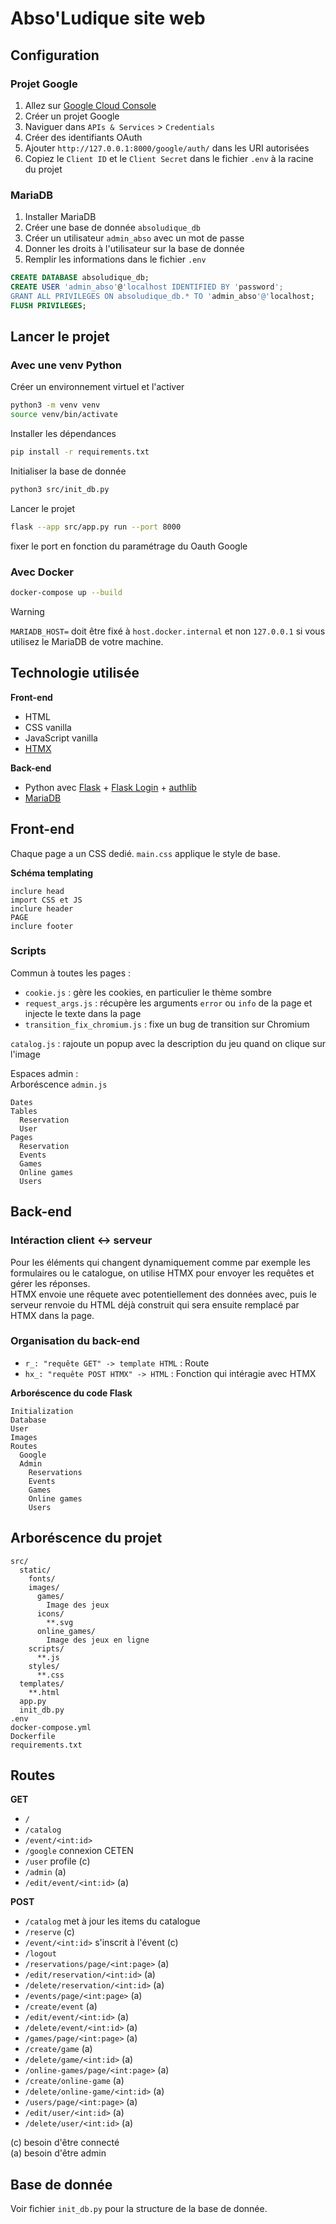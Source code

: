 # Abso'Ludique site web


## Configuration

### Projet Google

1. Allez sur [Google Cloud Console](https://console.cloud.google.com/)
2. Créer un projet Google
3. Naviguer dans `APIs & Services` > `Credentials`
4. Créer des identifiants OAuth
5. Ajouter `http://127.0.0.1:8000/google/auth/` dans les URI autorisées
6. Copiez le `Client ID` et le `Client Secret` dans le fichier `.env` à la racine du projet

### MariaDB

1. Installer MariaDB
2. Créer une base de donnée `absoludique_db`
3. Créer un utilisateur `admin_abso` avec un mot de passe
4. Donner les droits à l'utilisateur sur la base de donnée
5. Remplir les informations dans le fichier `.env`

```sql
CREATE DATABASE absoludique_db;
CREATE USER 'admin_abso'@'localhost IDENTIFIED BY 'password';
GRANT ALL PRIVILEGES ON absoludique_db.* TO 'admin_abso'@'localhost;
FLUSH PRIVILEGES;
```


## Lancer le projet

### Avec une venv Python

Créer un environnement virtuel et l'activer
```bash
python3 -m venv venv
source venv/bin/activate
```

Installer les dépendances
```bash
pip install -r requirements.txt
```

Initialiser la base de donnée
```bash
python3 src/init_db.py
```

Lancer le projet
```bash
flask --app src/app.py run --port 8000
```
fixer le port en fonction du paramétrage du Oauth Google

### Avec Docker

```bash
docker-compose up --build
```

> [!WARNING]
> `MARIADB_HOST=` doit être fixé à `host.docker.internal` et non `127.0.0.1` si vous utilisez le MariaDB de votre machine.


## Technologie utilisée

**Front-end**
- HTML
- CSS vanilla
- JavaScript vanilla
- [HTMX](https://htmx.org)

**Back-end**
- Python avec [Flask](https://flask.palletsprojects.com/en/3.0.x/) + [Flask Login](https://flask-login.readthedocs.io/en/latest/) + [authlib](https://docs.authlib.org/en/latest/client/flask.html)
- [MariaDB](https://mariadb.com)


## Front-end

Chaque page a un CSS dedié. `main.css` applique le style de base.

**Schéma templating**
```
inclure head
import CSS et JS
inclure header
PAGE
inclure footer
```

### Scripts

Commun à toutes les pages :
- `cookie.js` : gère les cookies, en particulier le thème sombre
- `request_args.js` : récupère les arguments `error` ou `info` de la page et injecte le texte dans la page
- `transition_fix_chromium.js` : fixe un bug de transition sur Chromium

`catalog.js` : rajoute un popup avec la description du jeu quand on clique sur l'image

Espaces admin :  
Arboréscence `admin.js`
```
Dates
Tables
  Reservation
  User
Pages
  Reservation
  Events
  Games
  Online games
  Users
```


## Back-end

### Intéraction client <-> serveur

Pour les éléments qui changent dynamiquement comme par exemple les formulaires ou le catalogue, on utilise HTMX pour envoyer les requêtes et gérer les réponses.  
HTMX envoie une rêquete avec potentiellement des données avec, puis le serveur renvoie du HTML déjà construit qui sera ensuite remplacé par HTMX dans la page.

### Organisation du back-end

- `r_: "requête GET" -> template HTML` : Route
- `hx_: "requête POST HTMX" -> HTML` : Fonction qui intéragie avec HTMX

**Arboréscence du code Flask**
```
Initialization
Database
User
Images
Routes
  Google
  Admin
    Reservations
    Events
    Games
    Online games
    Users
```


## Arboréscence du projet

```
src/
  static/
    fonts/
    images/
      games/
        Image des jeux
      icons/
        **.svg
      online_games/
        Image des jeux en ligne
    scripts/
      **.js
    styles/
      **.css
  templates/
    **.html
  app.py
  init_db.py
.env
docker-compose.yml
Dockerfile
requirements.txt
```


## Routes

**GET**
- `/`
- `/catalog`
- `/event/<int:id>`
- `/google` connexion CETEN
- `/user` profile (c)
- `/admin` (a)
- `/edit/event/<int:id>` (a)

**POST**
- `/catalog` met à jour les items du catalogue
- `/reserve` (c)
- `/event/<int:id>` s'inscrit à l'évent (c)
- `/logout`
- `/reservations/page/<int:page>` (a)
- `/edit/reservation/<int:id>` (a)
- `/delete/reservation/<int:id>` (a)
- `/events/page/<int:page>` (a)
- `/create/event` (a)
- `/edit/event/<int:id>` (a)
- `/delete/event/<int:id>` (a)
- `/games/page/<int:page>` (a)
- `/create/game` (a)
- `/delete/game/<int:id>` (a)
- `/online-games/page/<int:page>` (a)
- `/create/online-game` (a)
- `/delete/online-game/<int:id>` (a)
- `/users/page/<int:page>` (a)
- `/edit/user/<int:id>` (a)
- `/delete/user/<int:id>` (a)

(c) besoin d'être connecté  
(a) besoin d'être admin


## Base de donnée

Voir fichier `init_db.py` pour la structure de la base de donnée.
